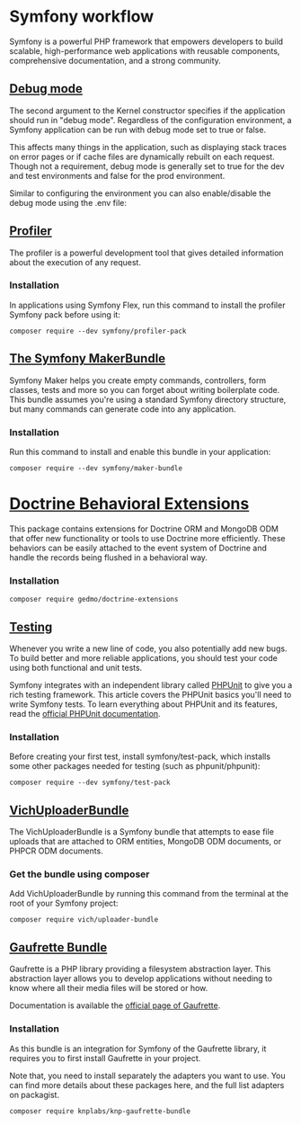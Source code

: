 # Symfony workflow
Symfony is a powerful PHP framework that empowers developers to build scalable, high-performance web applications with reusable components, comprehensive documentation, and a strong community.

## [Debug mode](https://symfony.com/doc/current/configuration/front_controllers_and_kernel.html#debug-mode)
The second argument to the Kernel constructor specifies if the application should run in "debug mode". Regardless of the configuration environment, a Symfony application can be run with debug mode set to true or false.

This affects many things in the application, such as displaying stack traces on error pages or if cache files are dynamically rebuilt on each request. Though not a requirement, debug mode is generally set to true for the dev and test environments and false for the prod environment.

Similar to configuring the environment you can also enable/disable the debug mode using the .env file:

## [Profiler](https://symfony.com/doc/current/profiler.html)
The profiler is a powerful development tool that gives detailed information about the execution of any request.

### Installation
In applications using Symfony Flex, run this command to install the profiler Symfony pack before using it:

```shell
composer require --dev symfony/profiler-pack
```

## [The Symfony MakerBundle](https://symfony.com/bundles/SymfonyMakerBundle/current/index.html)
Symfony Maker helps you create empty commands, controllers, form classes, tests and more so you can forget about writing boilerplate code. This bundle assumes you're using a standard Symfony directory structure, but many commands can generate code into any application.

### Installation
Run this command to install and enable this bundle in your application:

```shell
composer require --dev symfony/maker-bundle 
```

# [Doctrine Behavioral Extensions](https://github.com/doctrine-extensions/DoctrineExtensions)
This package contains extensions for Doctrine ORM and MongoDB ODM that offer new functionality or tools to use Doctrine more efficiently. These behaviors can be easily attached to the event system of Doctrine and handle the records being flushed in a behavioral way.

### Installation
```shell
composer require gedmo/doctrine-extensions
```

## [Testing](https://symfony.com/doc/current/testing.html)
Whenever you write a new line of code, you also potentially add new bugs. To build better and more reliable applications, you should test your code using both functional and unit tests.

Symfony integrates with an independent library called [PHPUnit](https://phpunit.de/) to give you a rich testing framework. This article covers the PHPUnit basics you'll need to write Symfony tests. To learn everything about PHPUnit and its features, read the [official PHPUnit documentation](https://docs.phpunit.de/en/12.3/).

### Installation
Before creating your first test, install symfony/test-pack, which installs some other packages needed for testing (such as phpunit/phpunit):

```shell
composer require --dev symfony/test-pack
```

## [VichUploaderBundle](https://github.com/dustin10/VichUploaderBundle)
The VichUploaderBundle is a Symfony bundle that attempts to ease file uploads that are attached to ORM entities, MongoDB ODM documents, or PHPCR ODM documents.

### Get the bundle using composer
Add VichUploaderBundle by running this command from the terminal at the root of your Symfony project:

```shell
composer require vich/uploader-bundle
```
## [Gaufrette Bundle](https://github.com/KnpLabs/KnpGaufretteBundle)
Gaufrette is a PHP library providing a filesystem abstraction layer. This abstraction layer allows you to develop applications without needing to know where all their media files will be stored or how.

Documentation is available the [official page of Gaufrette](https://github.com/KnpLabs/Gaufrette).

### Installation
As this bundle is an integration for Symfony of the Gaufrette library, it requires you to first install Gaufrette in your project.

Note that, you need to install separately the adapters you want to use. You can find more details about these packages here, and the full list adapters on packagist.

```shell
composer require knplabs/knp-gaufrette-bundle
```
